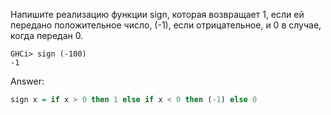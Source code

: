 Напишите реализацию функции sign, которая возвращает 1, если ей передано положительное число, (-1), если отрицательное, и 0 в случае, когда передан 0.

```
GHCi> sign (-100)
-1
```
Answer:

```haskell
sign x = if x > 0 then 1 else if x < 0 then (-1) else 0
```